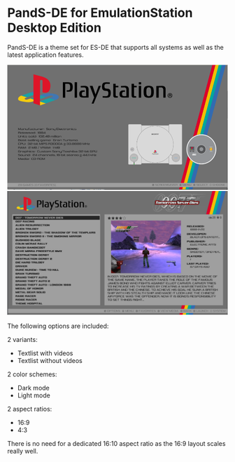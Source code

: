 # PandS-DE for EmulationStation Desktop Edition

PandS-DE is a theme set for ES-DE that supports all systems as well as the latest application features.

![systems](sys.png)
![games](game.png)

The following options are included: 

2 variants:

- Textlist with videos
- Textlist without videos

2 color schemes:

- Dark mode
- Light mode

2 aspect ratios:

- 16:9
- 4:3

There is no need for a dedicated 16:10 aspect ratio as the 16:9 layout scales really well.


